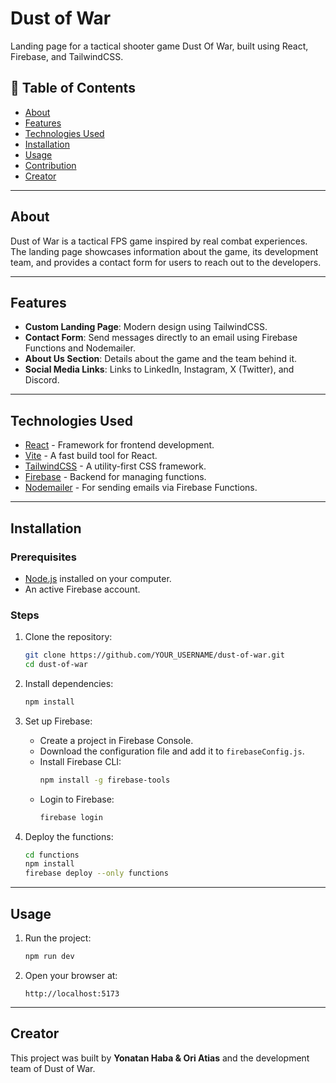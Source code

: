 # Dust of War

Landing page for a tactical shooter game Dust Of War, built using React, Firebase, and TailwindCSS.

## 📖 Table of Contents
- [About](#about)
- [Features](#features)
- [Technologies Used](#technologies-used)
- [Installation](#installation)
- [Usage](#usage)
- [Contribution](#contribution)
- [Creator](#creator)

---

## About
Dust of War is a tactical FPS game inspired by real combat experiences. The landing page showcases information about the game, its development team, and provides a contact form for users to reach out to the developers.

---

## Features
- **Custom Landing Page**: Modern design using TailwindCSS.
- **Contact Form**: Send messages directly to an email using Firebase Functions and Nodemailer.
- **About Us Section**: Details about the game and the team behind it.
- **Social Media Links**: Links to LinkedIn, Instagram, X (Twitter), and Discord.

---

## Technologies Used

- [React](https://reactjs.org/) - Framework for frontend development.
- [Vite](https://vitejs.dev/) - A fast build tool for React.
- [TailwindCSS](https://tailwindcss.com/) - A utility-first CSS framework.
- [Firebase](https://firebase.google.com/) - Backend for managing functions.
- [Nodemailer](https://nodemailer.com/) - For sending emails via Firebase Functions.

---

## Installation

### Prerequisites
- [Node.js](https://nodejs.org/) installed on your computer.
- An active Firebase account.

### Steps
1. Clone the repository:
   ```bash
   git clone https://github.com/YOUR_USERNAME/dust-of-war.git
   cd dust-of-war
   ```

2. Install dependencies:
   ```bash
   npm install
   ```

3. Set up Firebase:
   - Create a project in Firebase Console.
   - Download the configuration file and add it to `firebaseConfig.js`.
   - Install Firebase CLI:
     ```bash
     npm install -g firebase-tools
     ```
   - Login to Firebase:
     ```bash
     firebase login
     ```

4. Deploy the functions:
   ```bash
   cd functions
   npm install
   firebase deploy --only functions
   ```

---

## Usage
1. Run the project:
   ```bash
   npm run dev
   ```
2. Open your browser at:
   ```
   http://localhost:5173
   ```

---

## Creator
This project was built by **Yonatan Haba & Ori Atias** and the development team of Dust of War.

